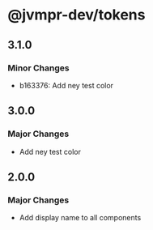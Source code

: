 # @jvmpr-dev/tokens

## 3.1.0

### Minor Changes

- b163376: Add ney test color

## 3.0.0

### Major Changes

- Add ney test color

## 2.0.0

### Major Changes

- Add display name to all components
